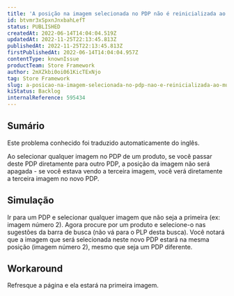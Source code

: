```yaml
---
title: 'A posição na imagem selecionada no PDP não é reinicializada ao mudar de produto'
id: btvmr3xSpxnJnxbahLefT
status: PUBLISHED
createdAt: 2022-06-14T14:04:04.519Z
updatedAt: 2022-11-25T22:13:45.813Z
publishedAt: 2022-11-25T22:13:45.813Z
firstPublishedAt: 2022-06-14T14:04:04.957Z
contentType: knownIssue
productTeam: Store Framework
author: 2mXZkbi0oi061KicTExNjo
tag: Store Framework
slug: a-posicao-na-imagem-selecionada-no-pdp-nao-e-reinicializada-ao-mudar-de-produto
kiStatus: Backlog
internalReference: 595434
---
```


## Sumário

<div class="alert alert-info">
  <p>Este problema conhecido foi traduzido automaticamente do inglês.</p>
</div>


Ao selecionar qualquer imagem no PDP de um produto, se você passar deste PDP diretamente para outro PDP, a posição da imagem não será apagada - se você estava vendo a terceira imagem, você verá diretamente a terceira imagem no novo PDP.



## Simulação


Ir para um PDP e selecionar qualquer imagem que não seja a primeira (ex: imagem número 2). Agora procure por um produto e selecione-o nas sugestões da barra de busca (não vá para o PLP desta busca). Você notará que a imagem que será selecionada neste novo PDP estará na mesma posição (imagem número 2), mesmo que seja um PDP diferente.



## Workaround


Refresque a página e ela estará na primeira imagem.

